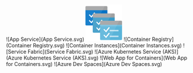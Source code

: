 ﻿![App Service](App Service.svg)
![Batch](Batch.svg)
![Container Registry](Container Registry.svg)
![Container Instances](Container Instances.svg)
![Service Fabric](Service Fabric.svg)
![Azure Kubernetes Service (AKS)](Azure Kubernetes Service (AKS).svg)
![Web App for Containers](Web App for Containers.svg)
![Azure Dev Spaces](Azure Dev Spaces.svg)

